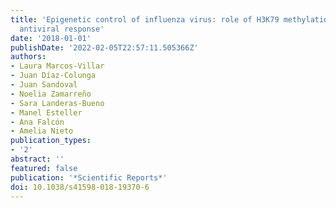 ```yaml
---
title: 'Epigenetic control of influenza virus: role of H3K79 methylation in interferon-induced
  antiviral response'
date: '2018-01-01'
publishDate: '2022-02-05T22:57:11.505366Z'
authors:
- Laura Marcos-Villar
- Juan Díaz-Colunga
- Juan Sandoval
- Noelia Zamarreño
- Sara Landeras-Bueno
- Manel Esteller
- Ana Falcón
- Amelia Nieto
publication_types:
- '2'
abstract: ''
featured: false
publication: '*Scientific Reports*'
doi: 10.1038/s41598-018-19370-6
---
```


